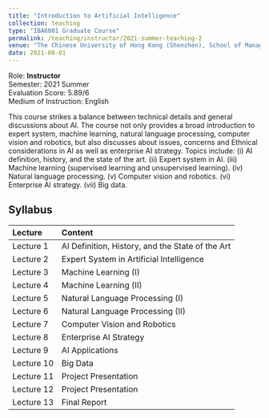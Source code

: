 ```yaml
---
title: "Introduction to Artificial Intelligence"
collection: teaching
type: "IBA6001 Graduate Course"
permalink: /teaching/instructor/2021-summer-teaching-2
venue: "The Chinese University of Hong Kong (Shenzhen), School of Management and Economics"
date: 2021-08-01
---
```


Role: __Instructor__\
Semester: 2021 Summer\
Evaluation Score: 5.89/6\
Medium of Instruction: English

This course strikes a balance between technical details and general discussions about AI. The course not only provides a broad introduction to expert system, machine learning, natural language processing, computer vision and robotics, but also discusses about issues, concerns and Ethnical considerations in AI as well as enterprise AI strategy. Topics include: (i) AI definition, history, and the state of the art. (ii) Expert system in AI. (iii) Machine learning (supervised learning and unsupervised learning). (iv) Natural language processing. (v) Computer vision and robotics. (vi) Enterprise AI strategy. (vii) Big data.

## Syllabus

| Lecture | Content |
|:--------|:-------|
| Lecture 1   | AI Definition, History, and the State of the Art|
| Lecture 2   | Expert System in Artificial Intelligence|
| Lecture 3   | Machine Learning (I)|
| Lecture 4   | Machine Learning (II)|
| Lecture 5   | Natural Language Processing (I)|
| Lecture 6   | Natural Language Processing (II)|
| Lecture 7   | Computer Vision and Robotics|
| Lecture 8   | Enterprise AI Strategy|
| Lecture 9   | AI Applications|
| Lecture 10  | Big Data|
| Lecture 11  | Project Presentation|
| Lecture 12  | Project Presentation|
| Lecture 13  | Final Report|
